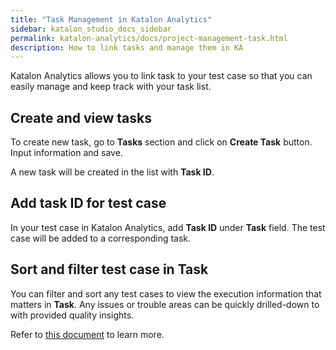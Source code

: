 ```yaml
---
title: "Task Management in Katalon Analytics" 
sidebar: katalon_studio_docs_sidebar
permalink: katalon-analytics/docs/project-management-task.html 
description: How to link tasks and manage them in KA
---
```

Katalon Analytics allows you to link task to your test case so that you can easily manage and keep track with your task list.

## Create and view tasks

To create new task, go to **Tasks** section and click on **Create Task** button. Input information and save.

A new task will be created in the list with **Task ID**.

## Add task ID for test case

In your test case in Katalon Analytics, add **Task ID** under **Task** field. The test case will be added to a corresponding task.


## Sort and filter test case in Task

You can filter and sort any test cases to view the execution information that matters in **Task**. Any issues or trouble areas can be quickly drilled-down to with provided quality insights.

Refer to [this document](/katalon-analytics/docs/filter-and-sort.html) to learn more.

